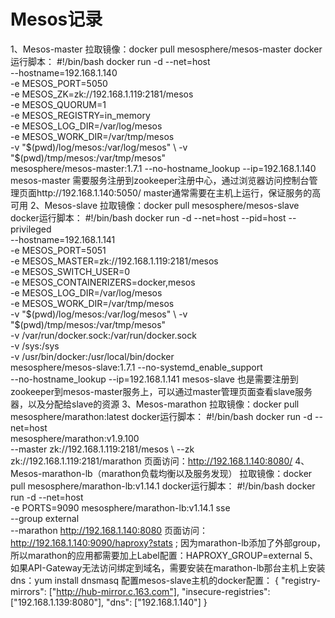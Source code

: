 # Mesos记录
1、Mesos-master
   拉取镜像：docker pull mesosphere/mesos-master
   docker运行脚本：
        #!/bin/bash
        docker run -d --net=host \
          --hostname=192.168.1.140 \
          -e MESOS_PORT=5050 \
          -e MESOS_ZK=zk://192.168.1.119:2181/mesos \
          -e MESOS_QUORUM=1 \
          -e MESOS_REGISTRY=in_memory \
          -e MESOS_LOG_DIR=/var/log/mesos \
          -e MESOS_WORK_DIR=/var/tmp/mesos \
          -v "$(pwd)/log/mesos:/var/log/mesos" \
          -v "$(pwd)/tmp/mesos:/var/tmp/mesos" \
          mesosphere/mesos-master:1.7.1 --no-hostname_lookup --ip=192.168.1.140
   mesos-master 需要服务注册到zookeeper注册中心，通过浏览器访问控制台管理页面http://192.168.1.140:5050/
   master通常需要在主机上运行，保证服务的高可用
2、Mesos-slave
    拉取镜像：docker pull mesosphere/mesos-slave
    docker运行脚本：
        #!/bin/bash
        docker run -d --net=host --pid=host --privileged \
          --hostname=192.168.1.141 \
          -e MESOS_PORT=5051 \
          -e MESOS_MASTER=zk://192.168.1.119:2181/mesos \
          -e MESOS_SWITCH_USER=0 \
          -e MESOS_CONTAINERIZERS=docker,mesos \
          -e MESOS_LOG_DIR=/var/log/mesos \
          -e MESOS_WORK_DIR=/var/tmp/mesos \
          -v "$(pwd)/log/mesos:/var/log/mesos" \
          -v "$(pwd)/tmp/mesos:/var/tmp/mesos" \
          -v /var/run/docker.sock:/var/run/docker.sock \
          -v /sys:/sys \
          -v /usr/bin/docker:/usr/local/bin/docker \
          mesosphere/mesos-slave:1.7.1 --no-systemd_enable_support \
          --no-hostname_lookup --ip=192.168.1.141
    mesos-slave 也是需要注册到zookeeper到mesos-master服务上，可以通过master管理页面查看slave服务器，以及分配给slave的资源
3、Mesos-marathon
    拉取镜像：docker pull mesosphere/marathon:latest
    docker运行脚本：
        #!/bin/bash
        docker run -d --net=host \
        	 mesosphere/marathon:v1.9.100 \
                 --master zk://192.168.1.119:2181/mesos \ 
        	 --zk zk://192.168.1.119:2181/marathon
    页面访问：http://192.168.1.140:8080/
4、Mesos-marathon-lb（marathon负载均衡以及服务发现）
    拉取镜像：docker pull mesosphere/marathon-lb:v1.14.1
    docker运行脚本：
    #!/bin/bash
    docker run -d --net=host \
    	 -e PORTS=9090 mesosphere/marathon-lb:v1.14.1 sse \
     	 --group external \
    	 --marathon http://192.168.1.140:8080
    页面访问：http://192.168.1.140:9090/haproxy?stats ;
    因为marathon-lb添加了外部group，所以marathon的应用都需要加上Label配置：HAPROXY_GROUP=external
5、如果API-Gateway无法访问绑定到域名，需要安装在marathon-lb那台主机上安装dns：yum install dnsmasq
    配置mesos-slave主机的docker配置：
        {
          "registry-mirrors": ["http://hub-mirror.c.163.com"],
          "insecure-registries": ["192.168.1.139:8080"],
          "dns": ["192.168.1.140"]
        }